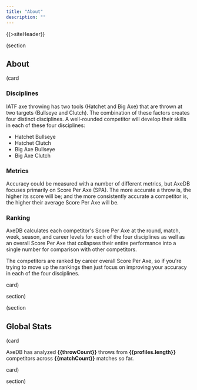 ```yaml
---
title: "About"
description: ""
---
```


{{>siteHeader}}

(section

## About

(card

### Disciplines

IATF axe throwing has two tools (Hatchet and Big Axe) that are thrown at two targets (Bullseye and Clutch). The combination of these factors creates four distinct disciplines. A well-rounded competitor will develop their skills in each of these four disciplines:

- Hatchet Bullseye
- Hatchet Clutch
- Big Axe Bullseye
- Big Axe Clutch

### Metrics

Accuracy could be measured with a number of different metrics, but AxeDB focuses primarily on Score Per Axe (SPA). The more accurate a throw is, the higher its score will be; and the more consistently accurate a competitor is, the higher their average Score Per Axe will be.

### Ranking

AxeDB calculates each competitor's Score Per Axe at the round, match, week, season, and career levels for each of the four disciplines as well as an overall Score Per Axe that collapses their entire performance into a single number for comparison with other competitors.

The competitors are ranked by career overall Score Per Axe, so if you're trying to move up the rankings then just focus on improving your accuracy in each of the four disciplines.

card)

section)

(section

## Global Stats

(card

AxeDB has analyzed **{{throwCount}}** throws from **{{profiles.length}}** competitors across **{{matchCount}}** matches so far.

card)

section)